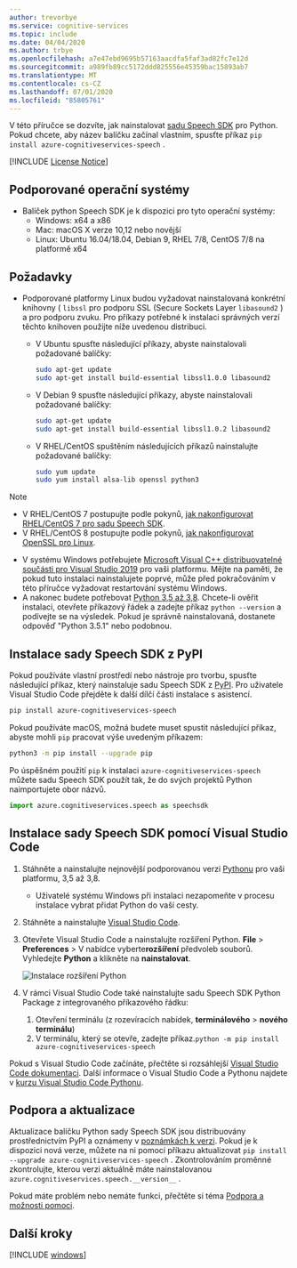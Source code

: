 ```yaml
---
author: trevorbye
ms.service: cognitive-services
ms.topic: include
ms.date: 04/04/2020
ms.author: trbye
ms.openlocfilehash: a7e47ebd9695b57163aacdfa5faf3ad82fc7e12d
ms.sourcegitcommit: a989fb89cc5172ddd825556e45359bac15893ab7
ms.translationtype: MT
ms.contentlocale: cs-CZ
ms.lasthandoff: 07/01/2020
ms.locfileid: "85805761"
---
```

V této příručce se dozvíte, jak nainstalovat [sadu Speech SDK](~/articles/cognitive-services/speech-service/speech-sdk.md) pro Python. Pokud chcete, aby název balíčku začínal vlastním, spusťte příkaz `pip install azure-cognitiveservices-speech` .

[!INCLUDE [License Notice](~/includes/cognitive-services-speech-service-license-notice.md)]

## <a name="supported-operating-systems"></a>Podporované operační systémy

- Balíček python Speech SDK je k dispozici pro tyto operační systémy:
  - Windows: x64 a x86
  - Mac: macOS X verze 10,12 nebo novější
  - Linux: Ubuntu 16.04/18.04, Debian 9, RHEL 7/8, CentOS 7/8 na platformě x64

## <a name="prerequisites"></a>Požadavky

- Podporované platformy Linux budou vyžadovat nainstalovaná konkrétní knihovny ( `libssl` pro podporu SSL (Secure Sockets Layer `libasound2` ) a pro podporu zvuku. Pro příkazy potřebné k instalaci správných verzí těchto knihoven použijte níže uvedenou distribuci.

  - V Ubuntu spusťte následující příkazy, abyste nainstalovali požadované balíčky:

    ```sh
    sudo apt-get update
    sudo apt-get install build-essential libssl1.0.0 libasound2
    ```

  - V Debian 9 spusťte následující příkazy, abyste nainstalovali požadované balíčky:

    ```sh
    sudo apt-get update
    sudo apt-get install build-essential libssl1.0.2 libasound2
    ```

  - V RHEL/CentOS spuštěním následujících příkazů nainstalujte požadované balíčky:

    ```sh
    sudo yum update
    sudo yum install alsa-lib openssl python3
    ```

> [!NOTE]
> - V RHEL/CentOS 7 postupujte podle pokynů, [jak nakonfigurovat RHEL/CentOS 7 pro sadu Speech SDK](~/articles/cognitive-services/speech-service/how-to-configure-rhel-centos-7.md).
> - V RHEL/CentOS 8 postupujte podle pokynů, [jak nakonfigurovat OpenSSL pro Linux](~/articles/cognitive-services/speech-service/how-to-configure-openssl-linux.md).

- V systému Windows potřebujete [Microsoft Visual C++ distribuovatelné součásti pro Visual Studio 2019](https://support.microsoft.com/help/2977003/the-latest-supported-visual-c-downloads) pro vaši platformu. Mějte na paměti, že pokud tuto instalaci nainstalujete poprvé, může před pokračováním v této příručce vyžadovat restartování systému Windows.
- A nakonec budete potřebovat [Python 3,5 až 3,8](https://www.python.org/downloads/). Chcete-li ověřit instalaci, otevřete příkazový řádek a zadejte příkaz `python --version` a podívejte se na výsledek. Pokud je správně nainstalovaná, dostanete odpověď "Python 3.5.1" nebo podobnou.

## <a name="install-the-speech-sdk-from-pypi"></a>Instalace sady Speech SDK z PyPI

Pokud používáte vlastní prostředí nebo nástroje pro tvorbu, spusťte následující příkaz, který nainstaluje sadu Speech SDK z [PyPI](https://pypi.org/). Pro uživatele Visual Studio Code přejděte k další dílčí části instalace s asistencí.

```sh
pip install azure-cognitiveservices-speech
```

Pokud používáte macOS, možná budete muset spustit následující příkaz, abyste mohli `pip` pracovat výše uvedeným příkazem:

```sh
python3 -m pip install --upgrade pip
```

Po úspěšném použití `pip` k instalaci `azure-cognitiveservices-speech` můžete sadu Speech SDK použít tak, že do svých projektů Python naimportujete obor názvů.

```py
import azure.cognitiveservices.speech as speechsdk
```

## <a name="install-the-speech-sdk-using-visual-studio-code"></a>Instalace sady Speech SDK pomocí Visual Studio Code

1. Stáhněte a nainstalujte nejnovější podporovanou verzi [Pythonu](https://www.python.org/downloads/) pro vaši platformu, 3,5 až 3,8.
   - Uživatelé systému Windows při instalaci nezapomeňte v procesu instalace vybrat přidat Python do vaší cesty.
1. Stáhněte a nainstalujte [Visual Studio Code](https://code.visualstudio.com/Download).
1. Otevřete Visual Studio Code a nainstalujte rozšíření Python. **File**  >  **Preferences**  >  V nabídce vyberte**rozšíření** předvoleb souborů. Vyhledejte **Python** a klikněte na **nainstalovat**.

   ![Instalace rozšíření Python](~/articles/cognitive-services/speech-service/media/sdk/qs-python-vscode-python-extension.png)

1. V rámci Visual Studio Code také nainstalujte sadu Speech SDK Python Package z integrovaného příkazového řádku:
   1. Otevření terminálu (z rozevíracích nabídek, **terminálového**  >  **nového terminálu**)
   1. V terminálu, který se otevře, zadejte příkaz.`python -m pip install azure-cognitiveservices-speech`

Pokud s Visual Studio Code začínáte, přečtěte si rozsáhlejší [Visual Studio Code dokumentaci](https://code.visualstudio.com/docs). Další informace o Visual Studio Code a Pythonu najdete v [kurzu Visual Studio Code Pythonu](https://code.visualstudio.com/docs/python/python-tutorial).

## <a name="support-and-updates"></a>Podpora a aktualizace

Aktualizace balíčku Python sady Speech SDK jsou distribuovány prostřednictvím PyPI a oznámeny v [poznámkách k verzi](~/articles/cognitive-services/speech-service/releasenotes.md).
Pokud je k dispozici nová verze, můžete na ni pomocí příkazu aktualizovat `pip install --upgrade azure-cognitiveservices-speech` .
Zkontrolováním proměnné zkontrolujte, kterou verzi aktuálně máte nainstalovanou `azure.cognitiveservices.speech.__version__` .

Pokud máte problém nebo nemáte funkci, přečtěte si téma [Podpora a možnosti pomoci](~/articles/cognitive-services/speech-service/support.md).

## <a name="next-steps"></a>Další kroky

[!INCLUDE [windows](../quickstart-list.md)]
